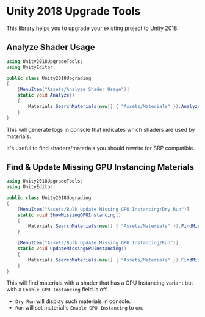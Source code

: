 # Unity 2018 Upgrade Tools

This library helps you to upgrade your existing project to Unity 2018.

## Analyze Shader Usage

```C#
using Unity2018UpgradeTools;
using UnityEditor;

public class Unity2018Upgrading
{
    [MenuItem("Assets/Analyze Shader Usage")]
    static void Analyze()
    {
        Materials.SearchMaterials(new[] { "Assets/Materials" }).AnalyzeShaderUsage().Log();
    }
}
```

This will generate logs in console that indicates which shaders are used by materials.

It's useful to find shaders/materials you should rewrite for SRP compatible.

## Find & Update Missing GPU Instancing Materials

```C#
using Unity2018UpgradeTools;
using UnityEditor;

public class Unity2018Upgrading
{
    [MenuItem("Assets/Bulk Update Missing GPU Instancing/Dry Run")]
    static void ShowMissingGPUInstancing()
    {
        Materials.SearchMaterials(new[] { "Assets/Materials" }).FindMissingGPUInstancingMaterials().Log();
    }

    [MenuItem("Assets/Bulk Update Missing GPU Instancing/Run")]
    static void UpdateMissingGPUInstancing()
    {
        Materials.SearchMaterials(new[] { "Assets/Materials" }).FindMissingGPUInstancingMaterials().EnableGPUInstancing();
    }
}
```

This will find materials with a shader that has a GPU Instancing variant but with a `Enable GPU Instancing` field is off.

- `Dry Run` will display such materials in console.
- `Run` will set material's `Enable GPU Instancing` to on.
